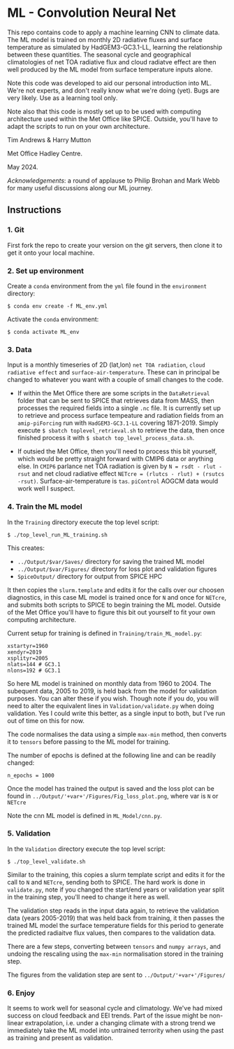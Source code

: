 # ML - Convolution Neural Net

This repo contains code to apply a machine learning CNN to climate data. The ML  model is trained on monthly 2D radiative fluxes and surface temperature as simulated by HadGEM3-GC3.1-LL, learning the relationship between these quantities. The seasonal cycle and geographical climatologies of net TOA radiative flux and cloud radiatve effect are then well produced by the ML model from surface temperature inputs alone.

Note this code was developed to aid our personal introduction into ML. We're not experts, and don't really know what we're doing (yet). Bugs are very likely. Use as a learning tool only.

Note also that this code is mostly set up to be used with computing architecture used within the Met Office like SPICE. Outside, you'll have to adapt the scripts to run on your own architecture.

Tim Andrews & Harry Mutton

Met Office Hadley Centre.

May 2024.

_Acknowledgements_: a round of applause to Philip Brohan and Mark Webb for many useful discussions along our ML journey.

## Instructions

### 1. Git

First fork the repo to create your version on the git servers, then clone it to get it onto your local machine.

### 2. Set up environment

Create a `conda` environment from the `yml` file found in the `environment` directory:

```
$ conda env create -f ML_env.yml
```

Activate the `conda` environment:

```
$ conda activate ML_env
```

### 3. Data

Input is a monthly timeseries of 2D (lat,lon) `net TOA radiation`, `cloud radiative effect` and `surface-air-temperature`. These can in principal be changed to whatever you want with a couple of small changes to the code.

* If within the Met Office there are some scripts in the `DataRetrieval` folder that can be sent to SPICE that retrieves data from MASS, then processes the required fields into a single `.nc` file. It is currently set up to retrieve and process surface tempeature and radiation fields from an `amip-piForcing` run with `HadGEM3-GC3.1-LL` covering 1871-2019. Simply execute `$ sbatch toplevel_retrieval.sh` to retrieve the data, then once finished process it with `$ sbatch top_level_process_data.sh`.

* If outsied the Met Office, then you'll need to process this bit yourself, which would be pretty straight forward with CMIP6 data or anything else. In `CMIP6` parlance net TOA radiation is given by `N = rsdt - rlut -rsut` and net cloud radiative effect `NETcre = (rlutcs - rlut) + (rsutcs -rsut)`. Surface-air-temperature is `tas`. `piControl` AOGCM data would work well I suspect.

### 4. Train the ML model

In the `Training` directory execute the top level script:
```
$ ./top_level_run_ML_training.sh
```

 This creates:
 * `../Output/$var/Saves/` directory for saving the trained ML model
 * `../Output/$var/Figures/` directory for loss plot and validation figures
 * `SpiceOutput/` directory for output from SPICE HPC

 It then copies the `slurm.template` and edits it for the calls over our choosen diagnostics, in this case ML model is trained once for `N` and once for `NETcre`, and submits both scripts to SPICE to begin training the ML model. Outside of the Met Office you'll have to figure this bit out yourself to fit your own computing architecture.

 Current setup for training is defined in `Training/train_ML_model.py`:
```
xstartyr=1960
xendyr=2019
xsplityr=2005
nlats=144 # GC3.1
nlons=192 # GC3.1
```
So here ML model is trainined on monthly data from 1960 to 2004. The subequent data, 2005 to 2019, is held back from the model for validation purposes. You can alter these if you wish. Though note if you do, you will need to alter the equivalent lines in `Validation/validate.py` when doing validation. Yes I could write this better, as a single input to both, but I've run out of time on this for now.

The code normalises the data using a simple `max-min` method, then converts it to `tensors` before passing to the ML model for training.

The number of epochs is defined at the following line and can be readily changed:
```
n_epochs = 1000
```
Once the model has trained the output is saved and the loss plot can be found in `../Output/'+var+'/Figures/Fig_loss_plot.png`, where var is `N` or `NETcre`

Note the cnn ML model is defined in `ML_Model/cnn.py`. 


### 5. Validation

In the `Validation` directory execute the top level script:
```
$ ./top_level_validate.sh
```

Similar to the training, this copies a slurm template script and edits it for the call to `N` and `NETcre`, sending both to SPICE. The hard work is done in `validate.py`, note if you changed the start/end years or validation year split in the training step, you'll need to change it here as well.

The validation step reads in the input data again, to retrieve the validation data (years 2005-2019) that was held back from training, it then passes the trained ML model the surface temperature fields for this period to generate the predicted radiaitve flux values, then compares to the validation data.

There are a few steps, converting between `tensors` and `numpy arrays`, and undoing the rescaling using the `max-min` normalisation stored in the training step.

The figures from the validation step are sent to `../Output/'+var+'/Figures/`


### 6. Enjoy

It seems to work well for seasonal cycle and climatology. We've had mixed success on cloud feedback and EEI trends. Part of the issue might be non-linear extrapolation, i.e. under a changing climate with a strong trend we immediately take the ML model into untrained terrority when using the past as training and present as validation.